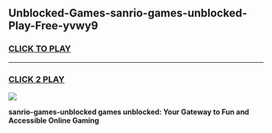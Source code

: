 
## Unblocked-Games-sanrio-games-unblocked-Play-Free-yvwy9
<h3>
<a href="https://premium76.site?title=sanrio-games-unblocked&ref=23A">CLICK TO PLAY</a></h3>
<hr>

<h3>
<a href="https://premium76.site?title=sanrio-games-unblocked&ref=23A">CLICK 2 PLAY</a>
  
</h3>

<a href="https://premium76.site?title=sanrio-games-unblocked&ref=23A"><img src="https://clearcache.store/games.png"></a>


**sanrio-games-unblocked games unblocked: Your Gateway to Fun and Accessible Online Gaming**
